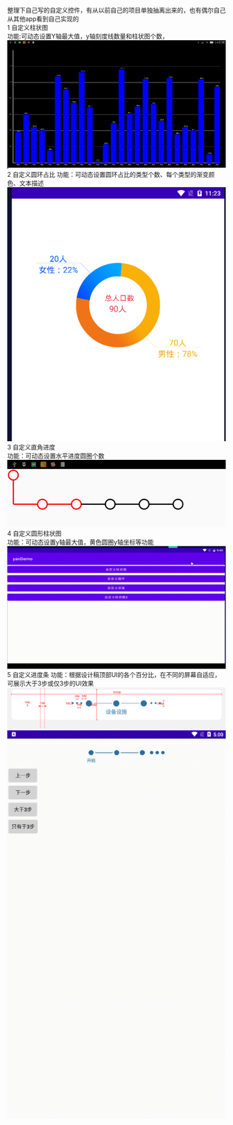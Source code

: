 整理下自己写的自定义控件，有从以前自己的项目单独抽离出来的，也有偶尔自己从其他app看到自己实现的  
1 自定义柱状图   
    功能:可动态设置Y轴最大值，y轴刻度线数量和柱状图个数，  
    ![Image text](https://github.com/a503424551/yanDemo/blob/master/image/histogramView.png)  
2  自定义圆环占比 
    功能：可动态设置圆环占比的类型个数、每个类型的渐变颜色、文本描述
    ![Image text](https://github.com/a503424551/yanDemo/blob/master/image/circle.png)  
3  自定义直角进度  
    功能：可动态设置水平进度圆圈个数  
     ![Image text](https://github.com/a503424551/yanDemo/blob/master/image/rightAngleProgress.png)  
4  自定义圆形柱状图  
    功能：可动态设置y轴最大值，黄色圆圈y轴坐标等功能
     ![Image text](https://github.com/a503424551/yanDemo/blob/master/image/Cylinder.gif)  
5  自定义进度条
    功能：根据设计稿顶部UI的各个百分比，在不同的屏幕自适应，可展示大于3步或仅3步的UI效果 
    ![Image text](https://github.com/a503424551/yanDemo/blob/master/image/Progress.png)
    ![Image text](https://github.com/a503424551/yanDemo/blob/master/image/Progress.gif)  